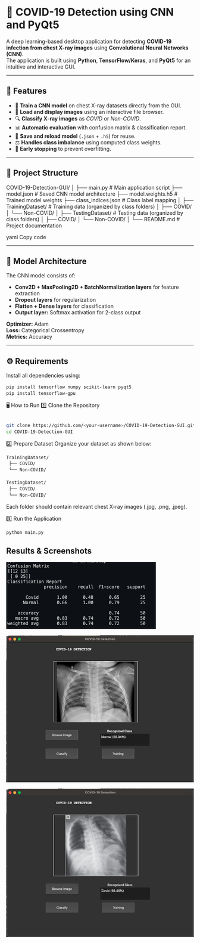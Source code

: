 # 🦠 COVID-19 Detection using CNN and PyQt5

A deep learning-based desktop application for detecting **COVID-19 infection from chest X-ray images** using **Convolutional Neural Networks (CNN)**.  
The application is built using **Python**, **TensorFlow/Keras**, and **PyQt5** for an intuitive and interactive GUI.

---

## 🚀 Features

- 🧠 **Train a CNN model** on chest X-ray datasets directly from the GUI.
- 📁 **Load and display images** using an interactive file browser.
- 🔍 **Classify X-ray images** as _COVID_ or _Non-COVID_.
- 📊 **Automatic evaluation** with confusion matrix & classification report.
- 💾 **Save and reload model** (`.json` + `.h5`) for reuse.
- ⚖️ **Handles class imbalance** using computed class weights.
- 🧩 **Early stopping** to prevent overfitting.

---

## 🧩 Project Structure

COVID-19-Detection-GUI/
│
├── main.py # Main application script
├── model.json # Saved CNN model architecture
├── model.weights.h5 # Trained model weights
├── class_indices.json # Class label mapping
│
├── TrainingDataset/ # Training data (organized by class folders)
│ ├── COVID/
│ └── Non-COVID/
│
├── TestingDataset/ # Testing data (organized by class folders)
│ ├── COVID/
│ └── Non-COVID/
│
└── README.md # Project documentation

yaml
Copy code

---

## 🧠 Model Architecture

The CNN model consists of:

- **Conv2D + MaxPooling2D + BatchNormalization layers** for feature extraction
- **Dropout layers** for regularization
- **Flatten + Dense layers** for classification
- **Output layer:** Softmax activation for 2-class output

**Optimizer:** Adam  
**Loss:** Categorical Crossentropy  
**Metrics:** Accuracy

---

## ⚙️ Requirements

Install all dependencies using:

```bash
pip install tensorflow numpy scikit-learn pyqt5
pip install tensorflow-gpu
```

🖥️ How to Run
1️⃣ Clone the Repository

```bash

git clone https://github.com/<your-username>/COVID-19-Detection-GUI.git
cd COVID-19-Detection-GUI
```

2️⃣ Prepare Dataset
Organize your dataset as shown below:

```bash
TrainingDataset/
 ├── COVID/
 └── Non-COVID/

TestingDataset/
 ├── COVID/
 └── Non-COVID/
```

Each folder should contain relevant chest X-ray images (.jpg, .png, .jpeg).

3️⃣ Run the Application

```bash
python main.py
```

## Results & Screenshots

![Confusion Matrix](assets/Confusion_Matrix.png)

![Normal Classification](assets/Normal.png)

![Covid Classification](assets/Covid.png)
